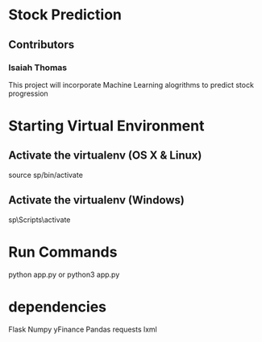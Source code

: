 # Stock Prediction
## Contributors
### Isaiah Thomas
This project will incorporate Machine Learning alogrithms to predict stock progression

# Starting Virtual Environment
## Activate the virtualenv (OS X & Linux)
source sp/bin/activate

## Activate the virtualenv (Windows)
sp\Scripts\activate

# Run Commands
python app.py
or
python3 app.py

# dependencies
Flask
Numpy
yFinance
Pandas
requests
lxml